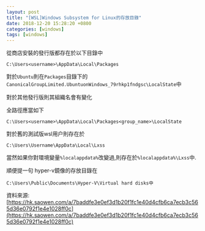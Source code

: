```yaml
---
layout: post
title: "[WSL]Windows Subsystem for Linux的存放目錄"
date: 2018-12-20 15:28:20 +0800
categories: [windows]
tags: [windows]
---
```



從商店安裝的發行版都存在於以下目錄中
```
C:\Users<username>\AppData\Local\Packages
```

對於`Ubuntu`則在`Packages`目錄下的`CanonicalGroupLimited.UbuntuonWindows_79rhkp1fndgsc\LocalState`中

對於其他發行版則其組織名會有變化

全路徑應當如下
```
C:\Users<username>\AppData\Local\Packages<group_name>\LocalState
```
對於舊的測試版wsl用户則存在於
```
C:\Users\Username\AppData\Local\Lxss
```
當然如果你對環境變量`%localappdata%`改變過,則存在於`%localappdata%\Lxss`中.

順便提一句 hyper-v鏡像的存放目錄在
```
C:\Users\Public\Documents\Hyper-V\Virtual hard disks中
```

資料來源:<br />
[https://hk.saowen.com/a/7baddfe3e0ef3d1b20f1fc1e40d4cfb6ca7ecb3c565d36e0792f1e4e1028ff0c](https://hk.saowen.com/a/7baddfe3e0ef3d1b20f1fc1e40d4cfb6ca7ecb3c565d36e0792f1e4e1028ff0c)